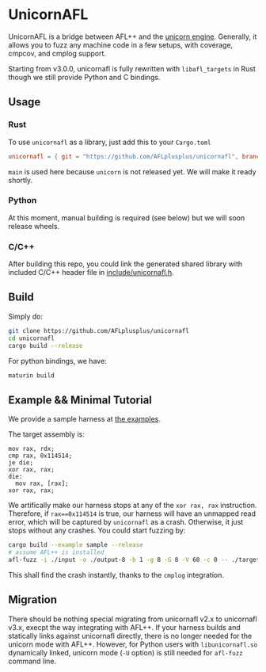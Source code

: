 # UnicornAFL

UnicornAFL is a bridge between AFL++ and the [unicorn engine](https://github.com/unicorn-engine/unicorn). Generally, it allows you to fuzz any machine code in a few setups, with coverage, cmpcov, and cmplog support.

Starting from v3.0.0, unicornafl is fully rewritten with `libafl_targets` in Rust though we still provide Python and C bindings.

## Usage

### Rust

To use `unicornafl` as a library, just add this to your `Cargo.toml`

```toml
unicornafl = { git = "https://github.com/AFLplusplus/unicornafl", branch = "main" }
```

`main` is used here because `unicorn` is not released yet. We will make it ready shortly.

### Python

At this moment, manual building is required (see below) but we will soon release wheels.

### C/C++

After building this repo, you could link the generated shared library with included C/C++ header file in [include/unicornafl.h](./include/unicornafl.h).

## Build

Simply do:

```bash
git clone https://github.com/AFLplusplus/unicornafl
cd unicornafl
cargo build --release
```

For python bindings, we have:

```bash
maturin build
```

## Example && Minimal Tutorial

We provide a sample harness at [the examples](https://github.com/AFLplusplus/AFLplusplus/tree/stable/unicorn_mode/samples).

The target assembly is:

```
mov rax, rdx;
cmp rax, 0x114514;
je die;
xor rax, rax;
die:
  mov rax, [rax];
xor rax, rax;
```

We artifically make our harness stops at any of the `xor rax, rax` instruction. Therefore, if `rax==0x114514` is true, our harness will have an unmapped read error, which will be captured by `unicornafl` as a crash. Otherwise, it just stops without any crashes. You could start fuzzing by:

```bash
cargo build --example sample --release
# assume AFL++ is installed
afl-fuzz -i ./input -o ./output-8 -b 1 -g 8 -G 8 -V 60 -c 0 -- ./target/release/examples/sample @@ true
```

This shall find the crash instantly, thanks to the `cmplog` integration.

## Migration

There should be nothing special migrating from unicornafl v2.x to unicornafl v3.x, execpt the way integrating with AFL++. If your harness builds and statically links against unicornafl directly, there is no longer needed for the unicorn mode with AFL++. However, for Python users with `libunicornafl.so` dynamically linked, unicorn mode (`-U` option) is still needed for `afl-fuzz` command line.
